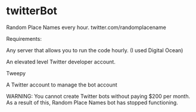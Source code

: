 # twitterBot
Random Place Names every hour.
twitter.com/randomplacename

Requirements:

Any server that allows you to run the code hourly. (I used Digital Ocean)

An elevated level Twitter developer account.

Tweepy

A Twitter account to manage the bot account

WARNING: You cannot create Twitter bots without paying $200 per month. As a result of this, Random Place Names bot has stopped functioning.

